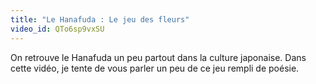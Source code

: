 ```yaml
---
title: "Le Hanafuda : Le jeu des fleurs"
video_id: QTo6sp9vxSU
---
```


On retrouve le Hanafuda un peu partout dans la culture japonaise. Dans cette vidéo, je tente de vous parler un peu de ce jeu rempli de poésie.